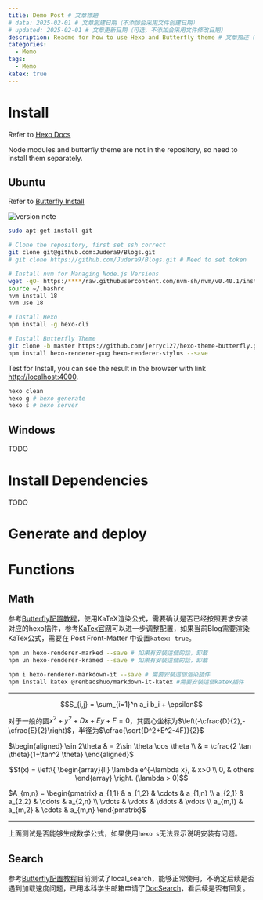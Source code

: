 ```yaml
---
title: Demo Post # 文章標題
# data: 2025-02-01 # 文章創建日期（不添加会采用文件创建日期）
# updated: 2025-02-01 # 文章更新日期（可选，不添加会采用文件修改日期）
description: Readme for how to use Hexo and Butterfly theme # 文章描述（可选）
categories:
  - Memo
tags:
  - Memo
katex: true
---
```



# Install

Refer to [Hexo Docs](https://hexo.io/zh-cn/docs/)

Node modules and butterfly theme are not in the repository, so need to install them separately.

## Ubuntu

Refer to [Butterfly Install](https://butterfly.js.org/posts/21cfbf15/)

![version note](version_note.png)

```bash
sudo apt-get install git

# Clone the repository, first set ssh correct
git clone git@github.com:Judera9/Blogs.git
# git clone https://github.com/Judera9/Blogs.git # Need to set token

# Install nvm for Managing Node.js Versions
wget -qO- https:/****/raw.githubusercontent.com/nvm-sh/nvm/v0.40.1/install.sh | bash 
source ~/.bashrc
nvm install 18
nvm use 18

# Install Hexo
npm install -g hexo-cli

# Install Butterfly Theme
git clone -b master https://github.com/jerryc127/hexo-theme-butterfly.git themes/butterfly
npm install hexo-renderer-pug hexo-renderer-stylus --save

```

Test for Install, you can see the result in the browser with link [http://localhost:4000](http://localhost:4000).

```bash
hexo clean
hexo g # hexo generate
hexo s # hexo server
```

## Windows

TODO


# Install Dependencies

TODO





# Generate and deploy



# Functions

## Math

参考[Butterfly配置教程](https://butterfly.js.org/posts/4aa8abbe/#Math-%E6%95%B8%E5%AD%B8)，使用KaTeX渲染公式，需要确认是否已经按照要求安装对应的hexo插件，参考[KaTex官网](https://katex.org/docs/options.html)可以进一步调整配置，如果当前Blog需要渲染KaTex公式，需要在 Post Front-Matter 中设置`katex: true`。

```bash
npm un hexo-renderer-marked --save # 如果有安裝這個的話，卸載
npm un hexo-renderer-kramed --save # 如果有安裝這個的話，卸載

npm i hexo-renderer-markdown-it --save # 需要安裝這個渲染插件
npm install katex @renbaoshuo/markdown-it-katex #需要安裝這個katex插件
```

---

$$S_{i,j} = \sum_{i=1}^n a_i b_i + \epsilon$$

对于一般的圆$x^2+y^2+Dx+Ey+F=0$，其圆心坐标为$\left(-\cfrac{D}{2},-\cfrac{E}{2}\right)$，半径为$\cfrac{\sqrt{D^2+E^2-4F}}{2}$

$\begin{aligned} \sin 2\theta & = 2\sin \theta \cos \theta \\ & = \cfrac{2 \tan \theta}{1+\tan^2 \theta} \end{aligned}$

$$f(x) = \left\{ \begin{array}{ll} \lambda e^{-\lambda x}, & x>0 \\ 0, & others \end{array} \right. (\lambda > 0)$$

$A_{m,n} = \begin{pmatrix} a_{1,1} & a_{1,2} & \cdots & a_{1,n} \\ a_{2,1} & a_{2,2} & \cdots & a_{2,n} \\ \vdots & \vdots & \ddots & \vdots \\ a_{m,1} & a_{m,2} & \cdots & a_{m,n} \end{pmatrix}$

---

上面测试是否能够生成数学公式，如果使用`hexo s`无法显示说明安装有问题。

## Search

参考[Butterfly配置教程](https://butterfly.js.org/posts/4aa8abbe/?highlight=relate#%E6%90%9C%E7%B4%A2)目前测试了local_search，能够正常使用，不确定后续是否遇到加载速度问题，已用本科学生邮箱申请了[DocSearch](https://docsearch.algolia.com/apply/)，看后续是否有回复。


